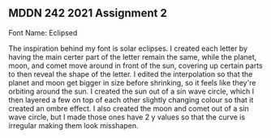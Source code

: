 ## MDDN 242 2021 Assignment 2

Font Name: Eclipsed

The inspiration behind my font is solar eclipses. I created each letter by having the main certer part of the letter remain the same, while the planet, moon, and comet move around in front of the sun, covering up certain parts to then reveal the shape of the letter. I edited the interpolation so that the planet and moon get bigger in size before shrinking, so it feels like they're orbiting around the sun. I created the sun out of a sin wave circle, which I then layered a few on top of each other slightly changing colour so that it created an ombre effect. I also created the moon and comet out of a sin wave circle, but I made those ones have 2 y values so that the curve is irregular making them look misshapen.


